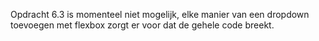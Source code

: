 Opdracht 6.3 is momenteel niet mogelijk, elke manier van een dropdown toevoegen met flexbox zorgt er voor dat de gehele code breekt. 
